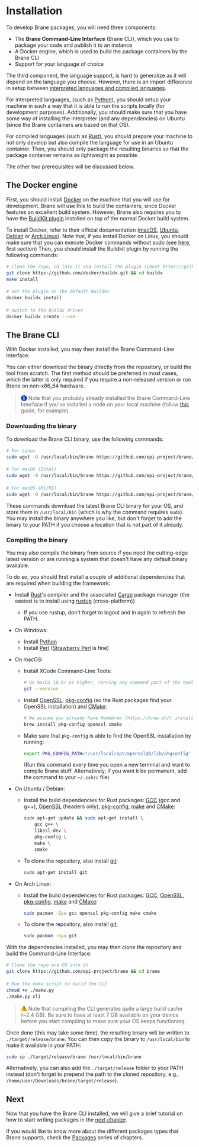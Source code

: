 # Installation
To develop Brane packages, you will need three components:
- The **Brane Command-Line Interface** (Brane CLI), which you use to package your code and publish it to an instance
- A Docker engine, which is used to build the package containers by the Brane CLI
- Support for your language of choice

The third component, the language support, is hard to generalize as it will depend on the language you choose. However, there is an import difference in setup between [interpreted languages and compiled languages](https://www.freecodecamp.org/news/compiled-versus-interpreted-languages/).

For interpreted languages, (such as [Python](https://www.python.org/)), you should setup your machine in such a way that it is able to run the scripts locally (for development purposes). Additionally, you should make sure that you have some way of installing the interpreter (and any dependencies) on Ubuntu (since the Brane containers are based on that OS).

For compiled languages (such as [Rust](https://www.rust-lang.org/)), you should prepare your machine to not only develop but also compile the language for use in an Ubuntu container. Then, you should only package the resulting binaries so that the package container remains as lightweight as possible.

The other two prerequisites will be discussed below.


## The Docker engine
First, you should install [Docker](https://docker.com) on the machine that you will use for development. Brane will use this to build the containers, since Docker features an excellent build system. However, Brane also requires you to have the [BuildKit plugin](https://docs.docker.com/buildx/working-with-buildx/) installed on top of the normal Docker build system.

To install Docker, refer to their official documentation ([macOS](https://docs.docker.com/desktop/mac/install/), [Ubuntu](https://docs.docker.com/engine/install/ubuntu/), [Debian](https://docs.docker.com/engine/install/debian/) or [Arch Linux](https://wiki.archlinux.org/title/docker)). Note that, if you install Docker on Linux, you should make sure that you can execute Docker commands without sudo (see [here](https://docs.docker.com/engine/install/linux-postinstall/), first section) Then, you should install the Buildkit plugin by running the following commands:
```bash
# Clone the repo, CD into it and install the plugin (check https://github.com/docker/buildx for alternative methods if that fails)
git clone https://github.com/docker/buildx.git && cd buildx
make install

# Set the plugin as the default builder
docker buildx install

# Switch to the buildx driver
docker buildx create --use
```


## The Brane CLI
With Docker installed, you may then install the Brane Command-Line Interface.

You can either download the binary directly from the repository, or build the tool from scratch. The first method should be preferred in most cases, which the latter is only required if you require a non-released version or run Brane on non-x86_64 hardware.

> <img src="../assets/img/info.png" alt="info" width="16" style="margin-top: 3px; margin-bottom: -3px"/> Note that you probably already installed the Brane Command-Line Interface if you've installed a node on your local machine (follow [this](TODO) guide, for example).


### Downloading the binary
To download the Brane CLI binary, use the following commands:
```bash
# For Linux
sudo wget -O /usr/local/bin/brane https://github.com/epi-project/brane/releases/latest/download/brane-linux-x86_64

# For macOS (Intel)
sudo wget -O /usr/local/bin/brane https://github.com/epi-project/brane/releases/latest/download/brane-darwin-x86_64

# For macOS (M1/M2)
sudo wget -O /usr/local/bin/brane https://github.com/epi-project/brane/releases/latest/download/brane-darwin-aarch64
```
These commands download the latest Brane CLI binary for your OS, and store them in `/usr/local/bin` (which is why the command requires `sudo`). You may install the binary anywhere you like, but don't forget to add the binary to your PATH if you choose a location that is not part of it already.


### Compiling the binary
You may also compile the binary from source if you need the cutting-edge latest version or are running a system that doesn't have any default binary available.

To do so, you should first install a couple of additional dependencies that are required when building the framework:
- Install [Rust](https://www.rust-lang.org)'s compiler and the associated [Cargo](https://crates.io/) package manager (the easiest is to install using [rustup](https://rustup.rs) (cross-platform))
  - If you use rustup, don't forget to logout and in again to refresh the PATH.
- On Windows:
  - Install [Python](https://python.org)
  - Install [Perl](https://perl.org) ([Strawberry Perl](https://strawberryperl.com/) is fine)
- On macOS:
  - Install XCode Command-Line Tools:
    ```bash
    # On macOS 10.9+ or higher, running any command part of the tools will prompt you to install them:
    git --version
    ```
  - Install [OpenSSL](https://www.openssl.org/), [pkg-config](https://www.freedesktop.org/wiki/Software/pkg-config/) (so the Rust packages find your OpenSSL installation) and [CMake](https://cmake.org/):
    ```zsh
    # We assume you already have Homebrew (https://brew.sh/) installed
    brew install pkg-config openssl cmake
    ```
  - Make sure that `pkg-config` is able to find the OpenSSL installation by running:
    ```zsh
    export PKG_CONFIG_PATH="/usr/local/opt/openssl@3/lib/pkgconfig"
    ```
    (Run this command every time you open a new terminal and want to compile Brane stuff. Alternatively, if you want it be permanent, add the command to your `~/.zshrc` file)
  
- On Ubuntu / Debian:
  - Install the build dependencies for Rust packages: [GCC](https://gcc.gnu.org/) (gcc and g++), [OpenSSL](https://www.openssl.org/) (headers only), [pkg-config](https://www.freedesktop.org/wiki/Software/pkg-config/), [make](https://www.gnu.org/software/make/) and [CMake](https://cmake.org/):
    ```bash
    sudo apt-get update && sudo apt-get install \
        gcc g++ \
        libssl-dev \
        pkg-config \
        make \
        cmake
    ```
  - To clone the repository, also install [git](https://git-scm.com/):
    ```bash
    sudo apt-get install git
    ```
- On Arch Linux:
  - Install the build dependencies for Rust packages: [GCC](https://gcc.gnu.org/), [OpenSSL](https://www.openssl.org/), [pkg-config](https://www.freedesktop.org/wiki/Software/pkg-config/), [make](https://www.gnu.org/software/make/) and [CMake](https://cmake.org/):
    ```bash
    sudo pacman -Syu gcc openssl pkg-config make cmake
    ```
  - To clone the repository, also install [git](https://git-scm.com/):
    ```bash
    sudo pacman -Syu git
    ```

With the dependencies installed, you may then clone the repository and build the Command-Line Interface:
```bash
# Clone the repo and CD into it
git clone https://github.com/epi-project/brane && cd brane

# Run the make script to build the CLI
chmod +x ./make.py
./make.py cli
```

> <img src="../assets/img/warning.png" alt="drawing" width="16" style="margin-top: 2px; margin-bottom: -2px"/> Note that compiling the CLI generates quite a large build cache (~2.4 GB). Be sure to have at least 7 GB available on your device before you start compiling to make sure your OS keeps functioning.

Once done (this may take some time), the resulting binary will be written to `./target/release/brane`. You can then copy the binary to `/usr/local/bin` to make it available in your PATH:
```bash
sudo cp ./target/release/brane /usr/local/bin/brane
```
Alternatively, you can also add the `./target/release` folder to your PATH instead (don't forget to prepend the path to the cloned repository, e.g., `/home/user/Downloads/brane/target/release`).


## Next
Now that you have the Brane CLI installed, we will give a brief tutorial on how to start writing packages in the [next chapter](./hello-world.md).

If you would like to know more about the different packages types that Brane supports, check the [Packages](../packages/introduction.md) series of chapters.
